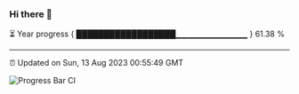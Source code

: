### Hi there 👋

⏳ Year progress { ██████████████████▁▁▁▁▁▁▁▁▁▁▁▁ } 61.38 %

---

⏰ Updated on Sun, 13 Aug 2023 00:55:49 GMT

![Progress Bar CI](https://github.com/JuvenileQ/Progress-Bar-CI/workflows/main/badge.svg)
